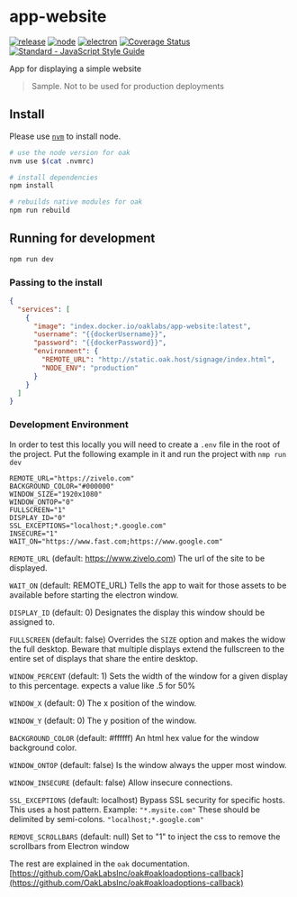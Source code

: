 # app-website

[![release](https://img.shields.io/badge/release-v7.0.0-green.svg)](https://github.com/OakLabsInc/oak/releases/tag/7.0.0)
[![node](https://img.shields.io/badge/node-v12.18.3-green.svg)](https://github.com/nodejs/node/releases/tag/v12.18.3)
[![electron](https://img.shields.io/badge/electron-v7.3.2-green.svg)](https://github.com/electron/electron/releases/tag/v7.3.2)
[![Coverage Status](https://coveralls.io/repos/github/OakLabsInc/oak/badge.svg?t=zYcBU6)](https://coveralls.io/github/OakLabsInc/oak)
[![Standard - JavaScript Style Guide](https://img.shields.io/badge/code%20style-standard-green.svg)](http://standardjs.com/)

App for displaying a simple website

> Sample. Not to be used for production deployments

## Install

Please use [`nvm`](https://github.com/creationix/nvm#install-script) to install node.

``` bash
# use the node version for oak
nvm use $(cat .nvmrc)

# install dependencies
npm install

# rebuilds native modules for oak
npm run rebuild
```

## Running for development

``` bash
npm run dev
```

### Passing to the install

``` json
{
  "services": [
    {
      "image": "index.docker.io/oaklabs/app-website:latest",
      "username": "{{dockerUsername}}",
      "password": "{{dockerPassword}}",
      "environment": {
        "REMOTE_URL": "http://static.oak.host/signage/index.html",
        "NODE_ENV": "production"
      }
    }
  ]
}
```

### Development Environment

In order to test this locally you will need to create a `.env` file in the root of the project. Put the following example in it and run the project with `nmp run dev`

``` text
REMOTE_URL="https://zivelo.com"
BACKGROUND_COLOR="#000000"
WINDOW_SIZE="1920x1080"
WINDOW_ONTOP="0"
FULLSCREEN="1"
DISPLAY_ID="0"
SSL_EXCEPTIONS="localhost;*.google.com"
INSECURE="1"
WAIT_ON="https://www.fast.com;https://www.google.com"
```

`REMOTE_URL` (default: https://www.zivelo.com) The url of the site to be displayed.

`WAIT_ON` (default: REMOTE_URL) Tells the app to wait for those assets to be available before starting the electron window.

`DISPLAY_ID` (default: 0) Designates the display this window should be assigned to.

`FULLSCREEN` (default: false) Overrides the `SIZE` option and makes the widow the full desktop. Beware that multiple displays extend the fullscreen to the entire set of displays that share the entire desktop.

`WINDOW_PERCENT` (default: 1) Sets the width of the window for a given display to this percentage. expects a value like .5 for 50%

`WINDOW_X` (default: 0) The x position of the window.

`WINDOW_Y` (default: 0) The y position of the window.

`BACKGROUND_COLOR` (default: #ffffff) An html hex value for the window background color.

`WINDOW_ONTOP` (default: false) Is the window always the upper most window.

`WINDOW_INSECURE` (default: false) Allow insecure connections.

`SSL_EXCEPTIONS` (default: localhost) Bypass SSL security for specific hosts. This uses a host pattern. Example: `"*.mysite.com"` These should be delimited by semi-colons. `"localhost;*.google.com"`

`REMOVE_SCROLLBARS` (default: null) Set to "1" to inject the css to remove the scrollbars from Electron window

The rest are explained in the `oak` documentation. [https://github.com/OakLabsInc/oak#oakloadoptions-callback](https://github.com/OakLabsInc/oak#oakloadoptions-callback)
